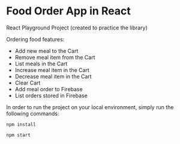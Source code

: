 # Food Order App in React

React Playground Project (created to practice the library)

Ordering food features:
- Add new meal to the Cart
- Remove meal item from the Cart
- List meals in the Cart
- Increase meal item in the Cart
- Decrease meal item in the Cart
- Clear Cart
- Add meal order to Firebase
- List orders stored in Firebase

In order to run the project on your local environment, simply run the following commands:

`npm install`

`npm start`
